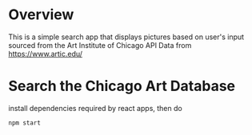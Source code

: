 # Overview

This is a simple search app that displays pictures based on user's input sourced from the Art Institute of Chicago API
Data from https://www.artic.edu/

# Search the Chicago Art Database

install dependencies required by react apps, then do
```
npm start
```